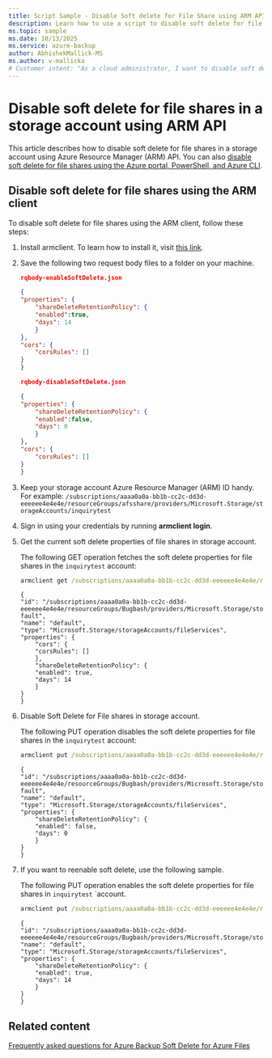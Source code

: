 ```yaml
---
title: Script Sample - Disable Soft delete for File Share using ARM API
description: Learn how to use a script to disable soft delete for file shares in a storage account.
ms.topic: sample
ms.date: 10/13/2025
ms.service: azure-backup
author: AbhishekMallick-MS
ms.author: v-mallicka
# Customer intent: "As a cloud administrator, I want to disable soft delete for file shares in a storage account using a script, so that I can manage storage costs and configuration based on my organization's data retention policies."
---
```


# Disable soft delete for file shares in a storage account using ARM API

This article describes how to disable soft delete for file shares in a storage account using Azure Resource Manager (ARM) API. You can also [disable soft delete for file shares using the Azure portal, PowerShell, and Azure CLI](/azure/storage/files/storage-files-prevent-file-share-deletion?tabs=azure-portal#disable-soft-delete).

## Disable soft delete for file shares using the ARM client

To disable soft delete for file shares using the ARM client, follow these steps:

1. Install armclient. To learn how to install it, visit [this link](https://github.com/projectkudu/ARMClient).

2. Save the following two request body files to a folder on your machine.

    ```json
    rqbody-enableSoftDelete.json

    {
    "properties": {
        "shareDeleteRetentionPolicy": {
        "enabled":true,
        "days": 14
        }
    },
    "cors": {
        "corsRules": []
    }
    }

    rqbody-disableSoftDelete.json

    {
    "properties": {
        "shareDeleteRetentionPolicy": {
        "enabled":false,
        "days": 0
        }
    },
    "cors": {
        "corsRules": []
    }
    }
    ```

3. Keep your storage account Azure Resource Manager (ARM) ID handy. For example: `/subscriptions/aaaa0a0a-bb1b-cc2c-dd3d-eeeeee4e4e4e/resourceGroups/afsshare/providers/Microsoft.Storage/storageAccounts/inquirytest`

4. Sign in using your credentials by running **armclient login**.

5. Get the current soft delete properties of file shares in storage account.

    The following GET operation fetches the soft delete properties for file shares in the `inquirytest` account:

    ```cmd
    armclient get /subscriptions/aaaa0a0a-bb1b-cc2c-dd3d-eeeeee4e4e4e/resourceGroups/afsshare /providers/Microsoft.Storage/storageAccounts/inquirytest/fileServices/default?api-version=2019-04-01
    ```

    ```output
    {
    "id": "/subscriptions/aaaa0a0a-bb1b-cc2c-dd3d-eeeeee4e4e4e/resourceGroups/Bugbash/providers/Microsoft.Storage/storageAccounts/inquirytest/fileServices/de
    fault",
    "name": "default",
    "type": "Microsoft.Storage/storageAccounts/fileServices",
    "properties": {
        "cors": {
        "corsRules": []
        },
        "shareDeleteRetentionPolicy": {
        "enabled": true,
        "days": 14
        }
    }
    }
    ```

6. Disable Soft Delete for File shares in storage account.

    The following PUT operation disables the soft delete properties for file shares in the `inquirytest` account:

    ```cmd
    armclient put /subscriptions/aaaa0a0a-bb1b-cc2c-dd3d-eeeeee4e4e4e/resourceGroups/afsshare /providers/Microsoft.Storage/storageAccounts/inquirytest/fileServices/default?api-version=2019-04-01 .\rqbody-disableSoftDelete.json
    ```

    ```Output
    {
    "id": "/subscriptions/aaaa0a0a-bb1b-cc2c-dd3d-eeeeee4e4e4e/resourceGroups/Bugbash/providers/Microsoft.Storage/storageAccounts/inquirytest/fileServices/de
    fault",
    "name": "default",
    "type": "Microsoft.Storage/storageAccounts/fileServices",
    "properties": {
        "shareDeleteRetentionPolicy": {
        "enabled": false,
        "days": 0
        }
    }
    }
    ```

7. If you want to reenable soft delete, use the following sample.

    The following PUT operation enables the soft delete properties for file shares in `inquirytest` `account.

    ```cmd
    armclient put /subscriptions/aaaa0a0a-bb1b-cc2c-dd3d-eeeeee4e4e4e/resourceGroups/afsshare /providers/Microsoft.Storage/storageAccounts/inquirytest/fileServices/default?api-version=2019-04-01 .\rqbody-EnableSoftDelete.json
    ```

    ```Output
    {
    "id": "/subscriptions/aaaa0a0a-bb1b-cc2c-dd3d-eeeeee4e4e4e/resourceGroups/Bugbash/providers/Microsoft.Storage/storageAccounts/inquirytest/fileServices/default",
    "name": "default",
    "type": "Microsoft.Storage/storageAccounts/fileServices",
    "properties": {
        "shareDeleteRetentionPolicy": {
        "enabled": true,
        "days": 14
        }
    }
    }
    ```

## Related content

[Frequently asked questions for Azure Backup Soft Delete for Azure Files](../soft-delete-azure-file-share.md#frequently-asked-questions-azure-backup-soft-delete-for-azure-files)